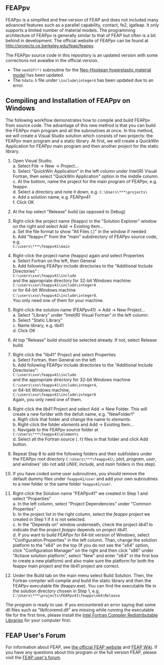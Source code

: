 ## FEAPpv ##

FEAPpv is a simplifed and free version of FEAP and does not included many advanced features such as a parallel capability, contact, fe2, igafeap. It only supports a limited number of material models. The programming architecture of FEAPpv is generally similar to that of FEAP but often is a bit behind in development. The official website of FEAPpv can be found at http://projects.ce.berkeley.edu/feap/feappv.   

The FEAPpv source code in this repository is an updated version with some corrections not avaialbe in the official version.  
* The `neoh3f(*)` subroutine for the [Neo-Hookean hyperelastic material model][Neohookean] has been updated.  
* The `hdata.h` file under `\include\integer4` has been updated due to an error. 


## Compiling and Installation of FEAPpv on Windows ##

The following workflow demonstrates how to compile and build FEAPpv from source code. The advantage of this new method is that you can build the FEAPpv main program and all the subroutines at once. In this method, we will create a Visual Studio solution which consists of two projects: the FEAPpv main program and a static library. At first, we will create a QuickWin Application for FEAPpv main program and then another project for the static library.   

1. Open Visual Studio.  
    a. Select File -> New -> Project...  
    b. Select "QuickWin Application" in the left column under Intel(R) Visual Fortran, then select "QuickWin Application" option in the middle column.   
    c. At the bottom, name the project for the main program of FEAPpv, e.g. feappv.  
    d. Select a directory and note it down, e.g. `C:\Users\***\projects\`   
    e. Add a solution name, e.g. FEAPpv41   
    f. Click OK 

2. At the top select "Release" build (as opposed to Debug)  

3. Right-click the project name (feappv) in the "Solution Explorer" window on the right and select Add ->  Existing Item...    
    a. Set the file format to show "All Files (*.*)" in the window if needed    
    b. Add "feappv.f" from the "main" subdirectory of FEAPpv source code, e.g. <br /> `C:\users\***\feappv41\main`   
 
4.  Right-click the project name (feappv) again and select Properties     
    a. Select Fortran on the left, then General  
    b. Add following FEAPpv include directories to the "Additional Include Directories" : <br />`C:\users\xxx\feappv41\include` <br /> and the appropriate directory for 32-bit Windows machine: <br /> `C:\users\xxx\feappv41\include\integer4` <br /> or for 64-bit Windows machine <br /> `C:\users\xxx\feappv41\include\integer8`. <br /> You only need one of them for your machine.  
 

5. Right-click the solution name (FEAPpv41) -> Add -> New Project...   
    a. Select "Library" under "Intel(R) Visual Fortran" in the left column:   
    b. Select "Static Library"      
    c. Name library, e.g. lib41   
    d. Click OK    

6. At top "Release" build should be selected already. If not, select Release build.

7. Right-click the "lib41" Project and select Properties  
    a. Select Fortran, then General on the left    
    b. Add following FEAPpv include directories to the "Additional Include Directories": <br /> `C:\users\xxx\feappv41\include` <br /> and the appropriate directory for 32-bit Windows machine <br /> `C:\users\xxx\feappv41\include\integer4`, <br /> or 64-bit Windows machine,  <br />  `C:\users\xxx\feappv41\include\integer8`  <br /> Again, you only need one of them.
 

8.  Right-click the *lib41* Project and select Add -> New Folder. This will create a new forlder with the defult name, e.g. "NewFolder1"      
    a. Rigth click that folder and change the name to *elements*.  
    b. Right-click the folder *elements* and Add -> Existing Item...   
    c. Navigate to the FEAPpv source folder at <br /> `C:\Users\***\feappv41\elements`   
    d. Select all the Fortran source (`.f`) files in that folder and click Add button.    

9.  Repeat Step 8 to add the following folders and their subfolders under the FEAPpv root directory `C:\Users\***\feappv41\`: *plot*, *program*, *user*, and *windows*' (do not add *UNIX*, *include*, and *main* folders in this step).   
 
10. If you have coded some user subroutines, you should remove the default dummy files under `feappv41/user` and add your own subroutines to a new folder or the same folder `feappv41/user`.   

11. Right-click the Solution name "FEAPpv41" we created in Step 1 and select "Properties"    
    a. In the left column, select "Project Dependencies" under "Common Properties" .   
    b. In the project list in the right column, select the *feappv* project we created in Step 1 if it is not selected.    
    c. In the "Depends on" window underneath, check the project *lib41* to indicate that the project *feappv* depends on project *lib41*.    
    d. If you want to build FEAPpv for 64-bit version of Windows, select  "Configuration Properties"  in the left column. Than, change the solution platform to the "x64" on the top (If you do not see the "x64" option, click "Configuration Manager" on the right and then click "x86" under "Actiave solution platform", select "New" and enter "x64" in the first box to create a new platform) and also make sure the platform for both the feappv main project and the lib41 project are correct.  
 
12. Under the Build tab on the main menu select Build Solution. Then, the Fortran compiler will compile and build the static library and then the FEAPpv executable file (feappv.exe). You can find the executable file in the solution directory chosen in Step 1, e.g. <br /> `C:\Users\***\projects\FEAPpv41\feappv\x64\Release` 

The program is ready to use. If you encountered an error saying that some dll files such as "libifcoremd.dll" are missing while running the executable file for the first time, please install the [Intel Fortran Compiler Redistributable Libraries][IntelForRed] for your computer first.   


## FEAP User's Forum ##
For information about FEAP, see [the official FEAP website][FEAPweb] and [FEAP Wiki][FEAPwiki]. If you have any questions about this program or the full version FEAP, please visit the [FEAP user's forum][FEAPforum].   

[Neohookean]:https://en.wikipedia.org/wiki/Neo-Hookean_solid
[IntelForRed]:https://software.intel.com/en-us/articles/intel-compilers-redistributable-libraries-by-version  
[FEAPweb]:http://projects.ce.berkeley.edu/feap  
[FEAPwiki]: http://feap.berkeley.edu/wiki   
[FEAPforum]:http://feap.berkeley.edu   






